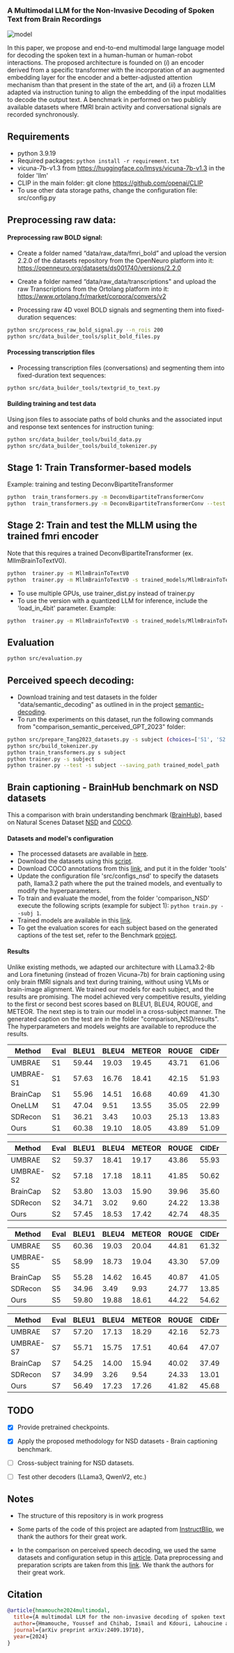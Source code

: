 ### A Multimodal LLM for the Non-Invasive Decoding of Spoken Text from Brain Recordings


![model](figs/overview_1.png)

 In this paper, we propose and end-to-end multimodal large language model for decoding the spoken text in a human-human or human-robot interactions. The proposed architecture is founded on  ($i$) an encoder derived from a specific transformer with the incorporation of an augmented embedding layer for the encoder and a better-adjusted attention mechanism than that present in the state of the art, and ($ii$) a frozen LLM adapted via instruction tuning to align the embedding of the input modalities to decode the output text. A benchmark in performed on two publicly available datasets where fMRI brain activity and conversational signals are recorded synchronously.

## Requirements

* python 3.9.19
* Required packages:  ```python install -r requirement.txt```
* vicuna-7b-v1.3 from https://huggingface.co/lmsys/vicuna-7b-v1.3 in the folder 'llm'
* CLIP in the main folder: git clone https://github.com/openai/CLIP
* To use other data storage paths, change the configuration file: src/config.py

## Preprocessing raw data:
#### Preprocessing raw BOLD signal:

* Create a folder named “data/raw_data/fmri_bold” and upload the version 2.2.0 of the datasets repository from the OpenNeuro platform into it:
https://openneuro.org/datasets/ds001740/versions/2.2.0

* Create a folder named “data/raw_data/transcriptions" and upload  the raw Transcriptions from the Ortolang platform into it:
https://www.ortolang.fr/market/corpora/convers/v2


* Processing raw 4D voxel BOLD signals and segmenting them into fixed-duration sequences:
```bash
python src/process_raw_bold_signal.py --n_rois 200
python src/data_builder_tools/split_bold_files.py
```

#### Processing transcription files
* Processing transcription files (conversations) and segmenting them into fixed-duration text sequences:
```bash
python src/data_builder_tools/textgrid_to_text.py
```

#### Building training and test data
Using json files to associate paths of bold chunks and the associated input and response text sentences for instruction tuning:
```bash
python src/data_builder_tools/build_data.py
python src/data_builder_tools/build_tokenizer.py
```


## Stage 1: Train Transformer-based models

Example: training and testing DeconvBipartiteTransformer
```bash
python  train_transformers.py -m DeconvBipartiteTransformerConv
python  train_transformers.py -m DeconvBipartiteTransformerConv --test
```   


## Stage 2: Train and test the MLLM using the trained fmri encoder
Note that this requires a trained DeconvBipartiteTransformer (ex. MllmBrainToTextV0).
```bash
python  trainer.py -m MllmBrainToTextV0
python  trainer.py -m MllmBrainToTextV0 -s trained_models/MllmBrainToTextV0_200_spoken_300.pth --test
```

* To use multiple GPUs, use trainer_dist.py instead of trainer.py
* To use the version with a quantized LLM for inference, include the 'load_in_4bit' parameter. Example:

```bash
python  trainer.py -m MllmBrainToTextV0 -s trained_models/MllmBrainToTextV0_200_spoken_300.pth --test --batch_size 16 --load_in_4bit
```   

## Evaluation
```bash
python src/evaluation.py
```

##  Perceived speech decoding:
* Download training and test datasets in the folder "data/semantic_decoding" as outlined in in the project [semantic-decoding](https://github.com/HuthLab/semantic-decoding).
* To run the experiments on this dataset, run the following commands from "comparison_semantic_perceived_GPT_2023" folder:
```bash
python src/prepare_Tang2023_datasets.py -s subject (choices=['S1', 'S2', 'S3'])
python src/build_tokenizer.py
python train_transformers.py s subject
python trainer.py -s subject
python trainer.py --test -s subject --saving_path trained_model_path
```   


##  Brain captioning - BrainHub benchmark on NSD datasets
This a comparison with brain understanding benchmark ([BrainHub](https://github.com/weihaox/BrainHub)), based on Natural Scenes Dataset [NSD](https://naturalscenesdataset.org/) and [COCO](https://cocodataset.org).

#### Datasets and model's configuration
- The processed datasets are available in [here](https://huggingface.co/datasets/pscotti/naturalscenesdataset).
- Download the datasets using this [script](https://github.com/weihaox/UMBRAE/blob/main/umbrae/download_data.sh).
- Download COCO annotations from this [link](https://huggingface.co/datasets/pscotti/naturalscenesdataset/blob/main/COCO_73k_annots.npy), and put it in the folder 'tools'
- Update the configuration file 'src/configs_nsd' to specify the datasets path, llama3.2 path  where the put the trained models, and eventually to modify the hyperparameters.
- To train and evaluate the model, from the folder 'comparison_NSD' execute the following scripts (example for subject 1): ```python train.py --subj 1```.  
- Trained models are available in this [link](https://drive.google.com/file/d/1oQI5u0pXPS9TMvBMNdj13-_ljJy8F6wL/view?usp=sharing).
- To get the evaluation scores for each subject based on the generated captions of the test set, refer to the Benchmark [project](https://github.com/weihaox/BrainHub).

#### Results
Unlike existing methods, we adapted our architecture with LLama3.2-8b and Lora finetuning (instead of frozen Vicuna-7b) for brain captioning using only brain fMRI signals and text during training, without using VLMs or brain-image alignment. We trained our models for each subject, and the results are promising.  The model achieved very competitive results, yielding to the first or second best scores based on  BLEU1, BLEU4, ROUGE, and METEOR. The next step is to train our model in a cross-subject manner.
The generated caption on the test are in the folder "comparison_NSD/results".
The hyperparameters and models weights are available to reproduce the results.


| Method    | Eval | BLEU1 | BLEU4 | METEOR | ROUGE | CIDEr | SPICE | CLIPS | RefCLIPS |
|-----------|------|-------|-------|--------|-------|-------|-------|-------|----------|
| UMBRAE    | S1   | 59.44 | 19.03 | 19.45  | 43.71 | 61.06 | 12.79 | 67.78 | 73.54    |
| UMBRAE-S1 | S1   | 57.63 | 16.76 | 18.41  | 42.15 | 51.93 | 11.83 | 66.44 | 72.12    |
| BrainCap  | S1   | 55.96 | 14.51 | 16.68  | 40.69 | 41.30 | 9.06  | 64.31 | 69.90    |
| OneLLM    | S1   | 47.04 | 9.51  | 13.55  | 35.05 | 22.99 | 6.26  | 54.80 | 61.28    |
| SDRecon   | S1   | 36.21 | 3.43  | 10.03  | 25.13 | 13.83 | 5.02  | 61.07 | 66.36    |
| Ours      | S1   | 60.38 | 19.10 | 18.05  | 43.89 | 51.09 | 9.78  | 62.81 | 69.20    |

| Method    | Eval | BLEU1 | BLEU4 | METEOR | ROUGE | CIDEr | SPICE | CLIPS | RefCLIPS |
|-----------|------|-------|-------|--------|-------|-------|-------|-------|----------|
| UMBRAE    | S2   | 59.37 | 18.41 | 19.17  | 43.86 | 55.93 | 12.08 | 66.46 | 72.36    |
| UMBRAE-S2 | S2   | 57.18 | 17.18 | 18.11  | 41.85 | 50.62 | 11.50 | 64.87 | 71.06    |
| BrainCap  | S2   | 53.80 | 13.03 | 15.90  | 39.96 | 35.60 | 8.47  | 62.48 | 68.19    |
| SDRecon   | S2   | 34.71 | 3.02  | 9.60   | 24.22 | 13.38 | 4.58  | 59.52 | 65.30    |
| Ours      | S2   | 57.45 | 18.53 | 17.42  | 42.74 | 48.35 | 9.19  | 61.49 | 67.94    |

| Method    | Eval | BLEU1 | BLEU4 | METEOR | ROUGE | CIDEr | SPICE | CLIPS | RefCLIPS |
|-----------|------|-------|-------|--------|-------|-------|-------|-------|----------|
| UMBRAE    | S5   | 60.36 | 19.03 | 20.04  | 44.81 | 61.32 | 13.19 | 68.39 | 74.11    |
| UMBRAE-S5 | S5   | 58.99 | 18.73 | 19.04  | 43.30 | 57.09 | 12.70 | 66.48 | 72.69    |
| BrainCap  | S5   | 55.28 | 14.62 | 16.45  | 40.87 | 41.05 | 9.24  | 63.89 | 69.64    |
| SDRecon   | S5   | 34.96 | 3.49  | 9.93   | 24.77 | 13.85 | 5.19  | 60.83 | 66.30    |
| Ours      | S5   | 59.80 | 19.88 | 18.61  | 44.22 | 54.62 | 10.52 | 63.60 | 69.79    |

| Method    | Eval | BLEU1 | BLEU4 | METEOR | ROUGE | CIDEr | SPICE | CLIPS | RefCLIPS |
|-----------|------|-------|-------|--------|-------|-------|-------|-------|----------|
| UMBRAE    | S7   | 57.20 | 17.13 | 18.29  | 42.16 | 52.73 | 11.63 | 65.90 | 71.83    |
| UMBRAE-S7 | S7   | 55.71 | 15.75 | 17.51  | 40.64 | 47.07 | 11.26 | 63.66 | 70.09    |
| BrainCap  | S7   | 54.25 | 14.00 | 15.94  | 40.02 | 37.49 | 8.57  | 62.52 | 68.48    |
| SDRecon   | S7   | 34.99 | 3.26  | 9.54   | 24.33 | 13.01 | 4.74  | 58.68 | 64.59    |
| Ours      | S7   | 56.49 | 17.23 | 17.26  | 41.82 | 45.68 | 8.98  | 60.74 | 67.09    |


## TODO
- [x] Provide pretrained checkpoints.
- [x] Apply the proposed methodology for NSD datasets - Brain captioning benchmark.
- [ ] Cross-subject training for NSD datasets.
- [ ] Test other decoders (LLama3, QwenV2, etc.)


## Notes
* The structure of this repository is in work progress
* Some parts of the code of this project are adapted from [InstructBlip](https://github.com/salesforce/LAVIS/blob/main/projects/instructblip/README.md), we thank the authors for their great work.

* In the comparison on perceived speech decoding, we used the same datasets and configuration setup in this [article](https://www.nature.com/articles/s41593-023-01304-9). Data preprocessing and preparation scripts are taken from this [link](https://github.com/HuthLab/semantic-decoding). We thank the authors for their great work.


## Citation
```bibtex
@article{hmamouche2024multimodal,
  title={A multimodal LLM for the non-invasive decoding of spoken text from brain recordings},
  author={Hmamouche, Youssef and Chihab, Ismail and Kdouri, Lahoucine and Seghrouchni, Amal El Fallah},
  journal={arXiv preprint arXiv:2409.19710},
  year={2024}
}
```

